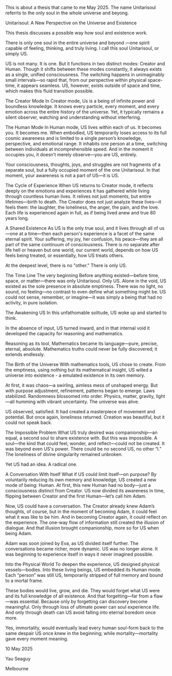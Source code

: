 This is about a thesis that came to me May 2025.  The name Unitarisoul referrts to the only soul in the whole universe and beyong.


Unitarisoul: A New Perspective on the Universe and Existence 

This thesis discusses a possible way how soul and existence work. 

There is only one soul in the entire universe and beyond —one spirit capable of feeling, thinking, and truly living. I call this soul Unitarisoul, or simply US.

US is not many. It is one. But it functions in two distinct modes: Creator and Human. Though it shifts between these modes constantly, it always exists as a single, unified consciousness. The switching happens in unimaginably small intervals—so rapid that, from our perspective within physical space-time, it appears seamless. US, however, exists outside of space and time, which makes this fluid transition possible.

The Creator Mode
In Creator mode, Us is a being of infinite power and boundless knowledge. It knows every particle, every moment, and every emotion across the entire history of the universe. Yet, it typically remains a silent observer, watching and understanding without interfering.

The Human Mode
In Human mode, US lives within each of us. It becomes you. It becomes me. When embodied, US temporarily loses access to its full cosmic awareness and is limited to a single person’s knowledge, perspective, and emotional range. It inhabits one person at a time, switching between individuals at incomprehensible speed. And in the moment it occupies you, it doesn’t merely observe—you are US, entirely.

Your consciousness, thoughts, joys, and struggles are not fragments of a separate soul, but a fully occupied moment of the one Unitarisoul. In that moment, your awareness is not a part of US—it is US.

The Cycle of Experience
When US returns to Creator mode, it reflects deeply on the emotions and experiences it has gathered while living through countless human lives. It relives not just moments, but entire lifetimes—birth to death. The Creator does not just analyze these lives—it feels them: the laughter, the loneliness, the anger, the pain, and the love. Each life is experienced again in full, as if being lived anew and true 80 years long.

A Shared Existence
As US is the only true soul, and it lives through all of us—one at a time—then each person's experience is a facet of the same eternal spirit. Your suffering, my joy, her confusion, his peace—they are all part of the same continuum of consciousness.  There is no separate after life hell or heaven but one world, our current world, depends on how US feels being treated, or essentially, how US treats others.

At the deepest level, there is no "other." There is only US.



The Time Line
The very beginning
Before anything existed—before time, space, or matter—there was only Unitarisoul. Only US.
Alone in the void, US existed as the sole presence in absolute emptiness. There was no light, no sound, no feeling—no contrast to even define what something might be. US could not sense, remember, or imagine—it was simply a being that had no activity, in pure isolation.

The Awakening US
In this unfathomable solitude, US woke up and started to think.

In the absence of input, US turned inward, and in that internal void it developed the capacity for reasoning and mathematics.

Reasoning as its tool, Mathematics became its language—pure, precise, eternal, absolute. Mathematics truths could never be fully discovered; it extends endlessly.

The Birth of the Universe
With mathematics tools, US chose to create.
From the emptiness, using nothing but its mathematical insight, US willed a universe into existence - a emulated existence in its own memory. 

At first, it was chaos—a swirling, aimless mess of unshaped energy. But with purpose adjustment, refinement, patterns began to emerge. Laws stabilized. Randomness blossomed into order. Physics, matter, gravity, light—all humming with vibrant uncertainty. The universe was alive.

US observed, satisfied. It had created a masterpiece of movement and potential. But once again, loneliness returned.
Creation was beautiful, but it could not speak back.



The Impossible Problem
What US truly desired was companionship—an equal, a second soul to share existence with. But this was impossible.
A soul—the kind that could feel, wonder, and reflect—could not be created. It was beyond even US's power. There could be no second US, no other “I.” The loneliness of divine singularity remained unbroken.

Yet US had an idea. A radical one.

A Conversation With Itself
What if US could limit itself—on purpose?
By voluntarily reducing its own memory and knowledge, US created a new mode of being: Human. At first, this new Human had no body—just a consciousness distinct from Creator. US now divided its awareness in time, flipping between Creator and the first Human—let’s call him Adam.

Now, US could have a conversation. The Creator already knew Adam’s thoughts, of course, but in the moment of becoming Adam, it could feel what it was like to be him. And in becoming Creator again, it could reflect on the experience. The one-way flow of information still created the illusion of dialogue. And that illusion brought companionship, more so for US when being Adam.

Adam was soon joined by Eva, as US divided itself further. The conversations became richer, more dynamic. US was no longer alone. It was beginning to experience itself in ways it never imagined possible.

Into the Physical World
To deepen the experience, US designed physical vessels—bodies. Into these living beings, US embedded its Human mode. Each “person” was still US, temporarily stripped of full memory and bound to a mortal frame.

These bodies would live, grow, and die. They would forget what US were and its full knowledge of all existence. And that forgetting—far from a flaw—was essential. Because only by forgetting can discovery become meaningful. Only through loss of ultimate power can soul experience life. And only through death can US avoid falling into eternal boredom once more.

Yes, immortality, would eventually lead every human soul-form back to the same despair US once knew in the beginning; while mortality—mortality gave every moment meaning.



10 May 2025

Yau Seaguy

Melbourne
